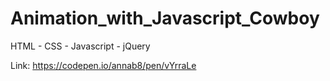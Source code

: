 # Animation_with_Javascript_Cowboy

HTML - CSS - Javascript - jQuery

Link:
https://codepen.io/annab8/pen/vYrraLe
